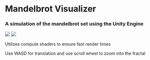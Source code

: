 <h1>Mandelbrot Visualizer</h1>
<h3>A simulation of the mandelbrot set using the Unity Engine</h3>
<img src=https://media.githubusercontent.com/media/uravt/MandelbrotVisualizer/master/Assets/Icon/Image.png></img>
<img src=https://media.githubusercontent.com/media/uravt/MandelbrotVisualizer/master/SaveImages/Image.png></img>
<p>Utilizes compute shaders to ensure fast render times</p>
<p>Use WASD for translation and use scroll wheel to zoom into the fractal</p>

